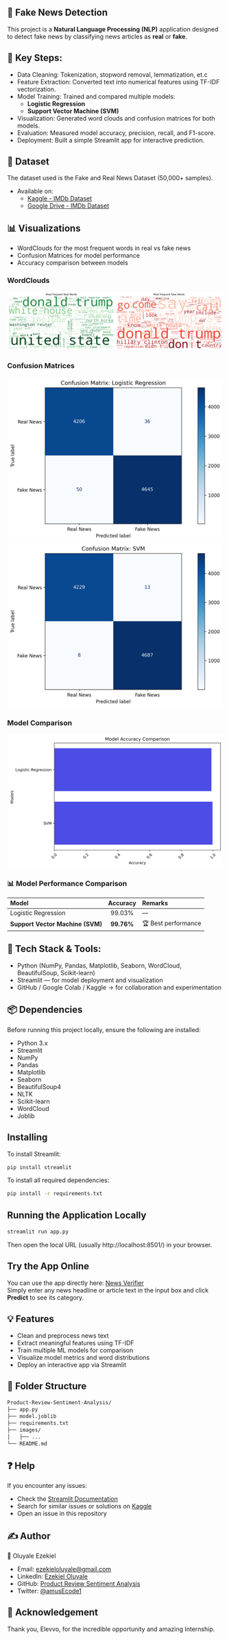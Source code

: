 ## 📰 Fake News Detection
This project is a **Natural Language Processing (NLP)** application designed to detect fake news by classifying news articles as **real** or **fake**.

## 🧩 Key Steps:
- Data Cleaning: Tokenization, stopword removal, lemmatization, et.c
- Feature Extraction: Converted text into numerical features using TF-IDF vectorization.
- Model Training: Trained and compared multiple models:
  - **Logistic Regression** 
  - **Support Vector Machine (SVM)**
- Visualization: Generated word clouds and confusion matrices for both models.
- Evaluation: Measured model accuracy, precision, recall, and F1-score.
- Deployment: Built a simple Streamlit app for interactive prediction.

## 📂 Dataset
The dataset used is the Fake and Real News Dataset (50,000+ samples).
- Available on:
  - [Kaggle - IMDb Dataset](https://www.kaggle.com/datasets/clmentbisaillon/fake-and-real-news-dataset)
  - [Google Drive - IMDb Dataset](https://drive.google.com/drive/folders/1-UFvIWQNfq2F4EF5B_NUwzpnoq1sClvG?usp=drive_link)

## 📊 Visualizations
- WordClouds for the most frequent words in real vs fake news
- Confusion Matrices for model performance
- Accuracy comparison between models

### WordClouds
![Most frequent Positive and Negative Words](images/word_cloud.png)

### Confusion Matrices
![Confusion Matrix (Logistic Regression)](images/confusion_matrix_logistic_regression.png)
![Confusion Matrix (Support Vector Machine (SVM))](images/confusion_matrix_svm.png)

### Model Comparison
![model_accuracy_comparison](images/compare_model_accuracy.png)

### 📊 Model Performance Comparison
| Model | Accuracy | Remarks |
|:---------------------------|:----------:|:----------------------|
| Logistic Regression | 99.03% | — |
| **Support Vector Machine (SVM)** | **99.76%** | 🏆 Best performance |

## 🧠 Tech Stack & Tools: 
- Python (NumPy, Pandas, Matplotlib, Seaborn, WordCloud, BeautifulSoup, Scikit-learn)
- Streamlit — for model deployment and visualization
- GitHub / Google Colab / Kaggle → for collaboration and experimentation

## 📦 Dependencies
Before running this project locally, ensure the following are installed:
- Python 3.x
- Streamlit
- NumPy
- Pandas
- Matplotlib
- Seaborn
- BeautifulSoup4
- NLTK
- Scikit-learn
- WordCloud
- Joblib

## Installing
To install Streamlit:
```sh
pip install streamlit
```
To install all required dependencies:
```sh
pip install -r requirements.txt
```

## Running the Application Locally
```sh
streamlit run app.py
```
Then open the local URL (usually http://localhost:8501/) in your browser.

## Try the App Online
You can use the app directly here: [News Verifier](https://news-verifier.streamlit.app/)<br>
Simply enter any news headline or article text in the input box and click **Predict** to see its category.

## 💡 Features
- Clean and preprocess news text
- Extract meaningful features using TF-IDF
- Train multiple ML models for comparison
- Visualize model metrics and word distributions
- Deploy an interactive app via Streamlit

## 📂 Folder Structure
```
Product-Review-Sentiment-Analysis/
├── app.py               
├── model.joblib         
├── requirements.txt     
├── images/              
│   ├── ...             
└── README.md          
```

## ❓ Help
If you encounter any issues:
- Check the [Streamlit Documentation](https://docs.streamlit.io/)
- Search for similar issues or solutions on [Kaggle](https://www.kaggle.com/)
- Open an issue in this repository

## ✍️ Author
👤 Oluyale Ezekiel
- Email: ezekieloluyale@gmail.com
- LinkedIn: [Ezekiel Oluyale](https://www.linkedin.com/in/ezekiel-oluyale)
- GitHub: [Product Review Sentiment Analysis](https://github.com/amusEcode1/Product_Review_Sentiment_Analysis)
- Twitter: [@amusEcode1](https://x.com/amusEcode1?t=uHxhLzrA1TShRiSMrYZQiQ&s=09)

## 🙏 Acknowledgement
Thank you, Elevvo, for the incredible opportunity and amazing Internship.

